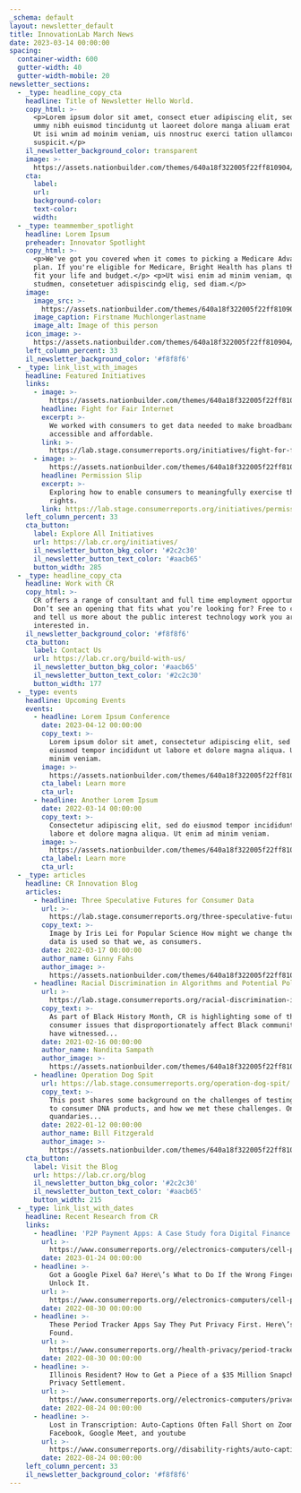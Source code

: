 ```yaml
---
_schema: default
layout: newsletter_default
title: InnovationLab March News
date: 2023-03-14 00:00:00
spacing:
  container-width: 600
  gutter-width: 40
  gutter-width-mobile: 20
newsletter_sections:
  - _type: headline_copy_cta
    headline: Title of Newsletter Hello World.
    copy_html: >-
      <p>Lorem ipsum dolor sit amet, consect etuer adipiscing elit, sed diam non
      ummy nibh euismod tinciduntg ut laoreet dolore manga aliuam erat volutpat.
      Ut isi wnim ad moinim veniam, uis nnostruc exerci tation ullamcorper
      suspicit.</p>
    il_newsletter_background_color: transparent
    image: >-
      https://assets.nationbuilder.com/themes/640a18f322005f22ff810904/attachments/original/1678460702/hero-image.gif?1678460702
    cta:
      label:
      url:
      background-color:
      text-color:
      width:
  - _type: teammember_spotlight
    headline: Lorem Ipsum
    preheader: Innovator Spotlight
    copy_html: >-
      <p>We've got you covered when it comes to picking a Medicare Advantage
      plan. If you're eligible for Medicare, Bright Health has plans that may
      fit your life and budget.</p> <p>Ut wisi enim ad minim veniam, quis no
      studmen, consetetuer adispiscindg elig, sed diam.</p>
    image:
      image_src: >-
        https://assets.nationbuilder.com/themes/640a18f322005f22ff810904/attachments/original/1678460704/spotlight-portrait.jpg?1678460704
      image_caption: Firstname Muchlongerlastname
      image_alt: Image of this person
    icon_image: >-
      https://assets.nationbuilder.com/themes/640a18f322005f22ff810904/attachments/original/1678460700/spotlight-eye.gif?1678460700
    left_column_percent: 33
    il_newsletter_background_color: '#f8f8f6'
  - _type: link_list_with_images
    headline: Featured Initiatives
    links:
      - image: >-
          https://assets.nationbuilder.com/themes/640a18f322005f22ff810904/attachments/original/1678460701/featured-initiative-1.jpg?1678460701
        headline: Fight for Fair Internet
        excerpt: >-
          We worked with consumers to get data needed to make broadband more
          accessible and affordable.
        link: >-
          https://lab.stage.consumerreports.org/initiatives/fight-for-fair-internet/
      - image: >-
          https://assets.nationbuilder.com/themes/640a18f322005f22ff810904/attachments/original/1678460701/featured-initiative-2.jpg?1678460701
        headline: Permission Slip
        excerpt: >-
          Exploring how to enable consumers to meaningfully exercise their data
          rights.
        link: https://lab.stage.consumerreports.org/initiatives/permission-slip/
    left_column_percent: 33
    cta_button:
      label: Explore All Initiatives
      url: https://lab.cr.org/initiatives/
      il_newsletter_button_bkg_color: '#2c2c30'
      il_newsletter_button_text_color: '#aacb65'
      button_width: 285
  - _type: headline_copy_cta
    headline: Work with CR
    copy_html: >-
      CR offers a range of consultant and full time employment opportunities.
      Don’t see an opening that fits what you’re looking for? Free to contact us
      and tell us more about the public interest technology work you are
      interested in.
    il_newsletter_background_color: '#f8f8f6'
    cta_button:
      label: Contact Us
      url: https://lab.cr.org/build-with-us/
      il_newsletter_button_bkg_color: '#aacb65'
      il_newsletter_button_text_color: '#2c2c30'
      button_width: 177
  - _type: events
    headline: Upcoming Events
    events:
      - headline: Lorem Ipsum Conference
        date: 2023-04-12 00:00:00
        copy_text: >-
          Lorem ipsum dolor sit amet, consectetur adipiscing elit, sed do
          eiusmod tempor incididunt ut labore et dolore magna aliqua. Ut enim ad
          minim veniam.
        image: >-
          https://assets.nationbuilder.com/themes/640a18f322005f22ff810904/attachments/original/1678460701/event-image-fpo.jpg?1678460701
        cta_label: Learn more
        cta_url:
      - headline: Another Lorem Ipsum
        date: 2022-03-14 00:00:00
        copy_text: >-
          Consectetur adipiscing elit, sed do eiusmod tempor incididunt ut
          labore et dolore magna aliqua. Ut enim ad minim veniam.
        image: >-
          https://assets.nationbuilder.com/themes/640a18f322005f22ff810904/attachments/original/1678460701/event-image-fpo.jpg?1678460701
        cta_label: Learn more
        cta_url:
  - _type: articles
    headline: CR Innovation Blog
    articles:
      - headline: Three Speculative Futures for Consumer Data
        url: >-
          https://lab.stage.consumerreports.org/three-speculative-futures-for-consumer-data/
        copy_text: >-
          Image by Iris Lei for Popular Science How might we change the way our
          data is used so that we, as consumers.
        date: 2022-03-17 00:00:00
        author_name: Ginny Fahs
        author_image: >-
          https://assets.nationbuilder.com/themes/640a18f322005f22ff810904/attachments/original/1678460700/profile-pic-ginny-fahs.png?1678460700
      - headline: Racial Discrimination in Algorithms and Potential Policy Solutions
        url: >-
          https://lab.stage.consumerreports.org/racial-discrimination-in-algorithms-and-potential-policy-solutions/
        copy_text: >-
          As part of Black History Month, CR is highlighting some of the
          consumer issues that disproportionately affect Black communities. We
          have witnessed...
        date: 2021-02-16 00:00:00
        author_name: Nandita Sampath
        author_image: >-
          https://assets.nationbuilder.com/themes/640a18f322005f22ff810904/attachments/original/1678460700/profile-pic-nandita-sampath.png?1678460700
      - headline: Operation Dog Spit
        url: https://lab.stage.consumerreports.org/operation-dog-spit/
        copy_text: >-
          This post shares some background on the challenges of testing direct
          to consumer DNA products, and how we met these challenges. One of the
          quandaries...
        date: 2022-01-12 00:00:00
        author_name: Bill Fitzgerald
        author_image: >-
          https://assets.nationbuilder.com/themes/640a18f322005f22ff810904/attachments/original/1678460699/profile-pic-bill-fitzgerald.png?1678460699
    cta_button:
      label: Visit the Blog
      url: https://lab.cr.org/blog
      il_newsletter_button_bkg_color: '#2c2c30'
      il_newsletter_button_text_color: '#aacb65'
      button_width: 215
  - _type: link_list_with_dates
    headline: Recent Research from CR
    links:
      - headline: 'P2P Payment Apps: A Case Study fora Digital Finance Standard'
        url: >-
          https://www.consumerreports.org//electronics-computers/cell-phones/google-pixel-6a-wrong-fingerprint-can-unlock-a2538109870/
        date: 2023-01-24 00:00:00
      - headline: >-
          Got a Google Pixel 6a? Here\’s What to Do If the Wrong Fingerprint Can
          Unlock It.
        url: >-
          https://www.consumerreports.org//electronics-computers/cell-phones/google-pixel-6a-wrong-fingerprint-can-unlock-a2538109870/
        date: 2022-08-30 00:00:00
      - headline: >-
          These Period Tracker Apps Say They Put Privacy First. Here\’s What We
          Found.
        url: >-
          https://www.consumerreports.org//health-privacy/period-tracker-apps-privacy-a2278134145/
        date: 2022-08-30 00:00:00
      - headline: >-
          Illinois Resident? How to Get a Piece of a $35 Million Snapchat
          Privacy Settlement.
        url: >-
          https://www.consumerreports.org//electronics-computers/privacy/illinois-resident-how-to-get-a-piece-of-snapchat-settlement-a5298947670/
        date: 2022-08-24 00:00:00
      - headline: >-
          Lost in Transcription: Auto-Captions Often Fall Short on Zoom,
          Facebook, Google Meet, and youtube
        url: >-
          https://www.consumerreports.org//disability-rights/auto-captions-often-fall-short-on-zoom-facebook-and-others-a9742392879/
        date: 2022-08-24 00:00:00
    left_column_percent: 33
    il_newsletter_background_color: '#f8f8f6'
---
```

